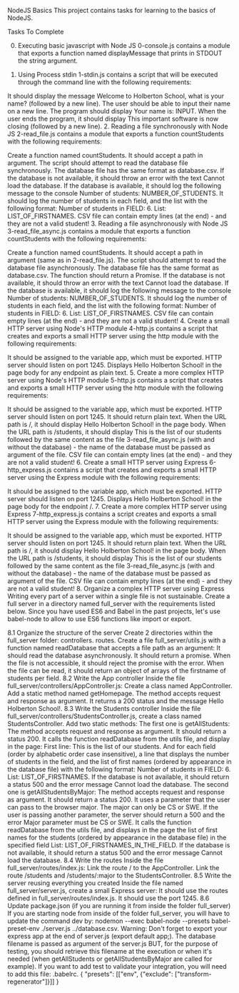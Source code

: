 NodeJS Basics
This project contains tasks for learning to the basics of NodeJS.

Tasks To Complete

 0. Executing basic javascript with Node JS
0-console.js contains a module that exports a function named displayMessage that prints in STDOUT the string argument.

 1. Using Process stdin
1-stdin.js contains a script that will be executed through the command line with the following requirements:

It should display the message Welcome to Holberton School, what is your name? (followed by a new line).
The user should be able to input their name on a new line.
The program should display Your name is: INPUT.
When the user ends the program, it should display This important software is now closing (followed by a new line).
 2. Reading a file synchronously with Node JS
2-read_file.js contains a module that exports a function countStudents with the following requirements:

Create a function named countStudents. It should accept a path in argument.
The script should attempt to read the database file synchronously.
The database file has the same format as database.csv.
If the database is not available, it should throw an error with the text Cannot load the database.
If the database is available, it should log the following message to the console Number of students: NUMBER_OF_STUDENTS.
It should log the number of students in each field, and the list with the following format: Number of students in FIELD: 6. List: LIST_OF_FIRSTNAMES.
CSV file can contain empty lines (at the end) - and they are not a valid student!
 3. Reading a file asynchronously with Node JS
3-read_file_async.js contains a module that exports a function countStudents with the following requirements:

Create a function named countStudents. It should accept a path in argument (same as in 2-read_file.js).
The script should attempt to read the database file asynchronously.
The database file has the same format as database.csv.
The function should return a Promise.
If the database is not available, it should throw an error with the text Cannot load the database.
If the database is available, it should log the following message to the console Number of students: NUMBER_OF_STUDENTS.
It should log the number of students in each field, and the list with the following format: Number of students in FIELD: 6. List: LIST_OF_FIRSTNAMES.
CSV file can contain empty lines (at the end) - and they are not a valid student!
 4. Create a small HTTP server using Node's HTTP module
4-http.js contains a script that creates and exports a small HTTP server using the http module with the following requirements:

It should be assigned to the variable app, which must be exported.
HTTP server should listen on port 1245.
Displays Hello Holberton School! in the page body for any endpoint as plain text.
 5. Create a more complex HTTP server using Node's HTTP module
5-http.js contains a script that creates and exports a small HTTP server using the http module with the following requirements:

It should be assigned to the variable app, which must be exported.
HTTP server should listen on port 1245.
It should return plain text.
When the URL path is /, it should display Hello Holberton School! in the page body.
When the URL path is /students, it should display This is the list of our students followed by the same content as the file 3-read_file_async.js (with and without the database) - the name of the database must be passed as argument of the file.
CSV file can contain empty lines (at the end) - and they are not a valid student!
 6. Create a small HTTP server using Express
6-http_express.js contains a script that creates and exports a small HTTP server using the Express module with the following requirements:

It should be assigned to the variable app, which must be exported.
HTTP server should listen on port 1245.
Displays Hello Holberton School! in the page body for the endpoint /.
 7. Create a more complex HTTP server using Express
7-http_express.js contains a script creates and exports a small HTTP server using the Express module with the following requirements:

It should be assigned to the variable app, which must be exported.
HTTP server should listen on port 1245.
It should return plain text.
When the URL path is /, it should display Hello Holberton School! in the page body.
When the URL path is /students, it should display This is the list of our students followed by the same content as the file 3-read_file_async.js (with and without the database) - the name of the database must be passed as argument of the file.
CSV file can contain empty lines (at the end) - and they are not a valid student!
 8. Organize a complex HTTP server using Express
Writing every part of a server within a single file is not sustainable. Create a full server in a directory named full_server with the requirements listed below.
Since you have used ES6 and Babel in the past projects, let's use babel-node to allow to use ES6 functions like import or export.

8.1 Organize the structure of the server
Create 2 directories within the full_server folder:
controllers.
routes.
Create a file full_server/utils.js with a function named readDatabase that accepts a file path as an argument:
It should read the database asynchronously.
It should return a promise.
When the file is not accessible, it should reject the promise with the error.
When the file can be read, it should return an object of arrays of the firstname of students per field.
8.2 Write the App controller
Inside the file full_server/controllers/AppController.js:
Create a class named AppController. Add a static method named getHomepage.
The method accepts request and response as argument. It returns a 200 status and the message Hello Holberton School!.
8.3 Write the Students controller
Inside the file full_server/controllers/StudentsController.js, create a class named StudentsController. Add two static methods:
The first one is getAllStudents:
The method accepts request and response as argument.
It should return a status 200.
It calls the function readDatabase from the utils file, and display in the page:
First line: This is the list of our students.
And for each field (order by alphabetic order case insensitive), a line that displays the number of students in the field, and the list of first names (ordered by appearance in the database file) with the following format: Number of students in FIELD: 6. List: LIST_OF_FIRSTNAMES.
If the database is not available, it should return a status 500 and the error message Cannot load the database.
The second one is getAllStudentsByMajor:
The method accepts request and response as argument.
It should return a status 200.
It uses a parameter that the user can pass to the browser major. The major can only be CS or SWE. If the user is passing another parameter, the server should return a 500 and the error Major parameter must be CS or SWE.
It calls the function readDatabase from the utils file, and displays in the page the list of first names for the students (ordered by appearance in the database file) in the specified field List: LIST_OF_FIRSTNAMES_IN_THE_FIELD.
If the database is not available, it should return a status 500 and the error message Cannot load the database.
8.4 Write the routes
Inside the file full_server/routes/index.js:
Link the route / to the AppController.
Link the route /students and /students/:major to the StudentsController.
8.5 Write the server reusing everything you created
Inside the file named full_server/server.js, create a small Express server:
It should use the routes defined in full_server/routes/index.js.
It should use the port 1245.
8.6 Update package.json (if you are running it from inside the folder full_server)
If you are starting node from inside of the folder full_server, you will have to update the command dev by: nodemon --exec babel-node --presets babel-preset-env ./server.js ../database.csv.
Warning:
Don't forget to export your express app at the end of server.js (export default app;).
The database filename is passed as argument of the server.js BUT, for the purpose of testing, you should retrieve this filename at the execution or when it's needed (when getAllStudents or getAllStudentsByMajor are called for example).
If you want to add test to validate your integration, you will need to add this file: .babelrc.
{
    "presets": [["env", {"exclude": ["transform-regenerator"]}]]
}
